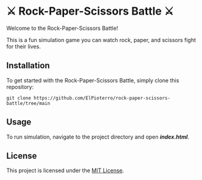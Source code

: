 # ⚔️ Rock-Paper-Scissors Battle ⚔️

Welcome to the Rock-Paper-Scissors Battle! 

This is a fun simulation game you can watch rock, paper, and scissors fight for their lives.

## Installation

To get started with the Rock-Paper-Scissors Battle, simply clone this repository:
```
git clone https://github.com/ElPioterro/rock-paper-scissors-battle/tree/main
```

## Usage

To run simulation, navigate to the project directory and open ***index.html***.

## License

This project is licensed under the [MIT License](license.txt).
